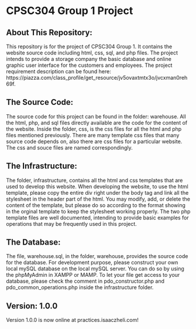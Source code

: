 <h1>CPSC304 Group 1 Project</h1>
<h2>About This Repository:</h2>
<p>
This repository is for the project of CPSC304 Group 1. It contains the website source code including html, css, sql, and php files. The project intends to provide a storage company the basic database and online graphic user interface for the customers and employees. The project requirement description can be found here: https://piazza.com/class_profile/get_resource/jv5ovaxtmtx3o/jvcxman0reh69f.
</p>
<h2>The Source Code:</h2>
<p>
The source code for this project can be found in the folder: warehouse. All the html, php, and sql files directly available are the code for the content of the website. Inside the folder, css, is the css files for all the html and php files mentioned previously. There are many template css files that many source code depends on, also there are css files for a particular website. The css and souce files are named correspondingly.
</p>
<h2>The Infrastructure:</h2>
<p>
The folder, infrastructure, contains all the html and css templates that are used to develop this website. When developing the website, to use the html template, please copy the entire div right under the body tag and link all the stylesheet in the header part of the html. You may modify, add, or delete the content of the template, but please do so according to the format showing in the orginal template to keep the stylesheet working properly. The two php template files are well documented, intending to provide basic examples for operations that may be frequently used in this project.
</p>
<h2>The Database:</h2>
<p>
The file, warehouse.sql, in the folder, warehouse, provides the source code for the database. For development purpose, please construct your own local mySQL database on the local mySQL server. You can do so by using the phpMyAdmin in XAMPP or MAMP. To let your file get access to your database, please check the comment in pdo_constructor.php and pdo_common_operations.php inside the infrastructure folder. 
</p>
<h2>Version: 1.0.0</h2>
<p>
  Version 1.0.0 is now online at practices.isaaczheli.com!
</p>
